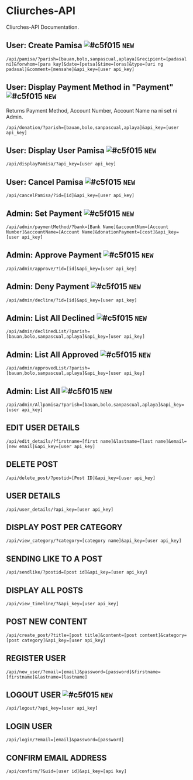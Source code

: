 # Cliurches-API

Cliurches-API Documentation.


## User: Create Pamisa ![#c5f015](https://via.placeholder.com/15/c5f015/000000?text=+) `NEW`
```
/api/pamisa/?parish=[bauan,bolo,sanpascual,aplaya]&recipient=[padasal ni]&forwhom=[para kay]&date=[petsa]&time=[oras]&type=[uri ng padasal]&comment=[mensahe]&api_key=[user api_key]
```
## User: Display Payment Method in "Payment" ![#c5f015](https://via.placeholder.com/15/c5f015/000000?text=+) `NEW`
Returns Payment Method, Account Number, Account Name na ni set ni Admin.
```
/api/donation/?parish=[bauan,bolo,sanpascual,aplaya]&api_key=[user api_key]
```
## User: Display User Pamisa ![#c5f015](https://via.placeholder.com/15/c5f015/000000?text=+) `NEW`
```
/api/displayPamisa/?api_key=[user api_key]
```
## User: Cancel Pamisa ![#c5f015](https://via.placeholder.com/15/c5f015/000000?text=+) `NEW`
```
/api/cancelPamisa/?id=[id]&api_key=[user api_key]
```

## Admin: Set Payment ![#c5f015](https://via.placeholder.com/15/c5f015/000000?text=+) `NEW`
```
/api/admin/paymentMethod/?bank=[Bank Name]&accountNum=[Account Number]&accountName=[Account Name]&donationPayment=[cost]&api_key=[user api_key]
```
## Admin: Approve Payment ![#c5f015](https://via.placeholder.com/15/c5f015/000000?text=+) `NEW`
```
/api/admin/approve/?id=[id]&api_key=[user api_key]
```
## Admin: Deny Payment ![#c5f015](https://via.placeholder.com/15/c5f015/000000?text=+) `NEW`
```
/api/admin/decline/?id=[id]&api_key=[user api_key]
```
## Admin: List All Declined ![#c5f015](https://via.placeholder.com/15/c5f015/000000?text=+) `NEW`
```
/api/admin/declinedList/?parish=[bauan,bolo,sanpascual,aplaya]&api_key=[user api_key]
```
## Admin: List All Approved ![#c5f015](https://via.placeholder.com/15/c5f015/000000?text=+) `NEW`
```
/api/admin/approvedList/?parish=[bauan,bolo,sanpascual,aplaya]&api_key=[user api_key]
```
## Admin: List All ![#c5f015](https://via.placeholder.com/15/c5f015/000000?text=+) `NEW`
```
/api/admin/Allpamisa/?parish=[bauan,bolo,sanpascual,aplaya]&api_key=[user api_key]
```

## EDIT USER DETAILS 
```
/api/edit_details/?firstname=[first name]&lastname=[last name]&email=[new email]&api_key=[user api_key]
```
## DELETE POST
```
/api/delete_post/?postid=[Post ID]&api_key=[user api_key]
```
## USER DETAILS 
```
/api/user_details/?api_key=[user api_key]
```
## DISPLAY POST PER CATEGORY 
```
/api/view_category/?category=[category name]&api_key=[user api_key]
```
## SENDING LIKE TO A POST 
```
/api/sendlike/?postid=[post id]&api_key=[user api_key]
```
## DISPLAY ALL POSTS 
```
/api/view_timeline/?&api_key=[user api_key]
```
## POST NEW CONTENT 
```
/api/create_post/?title=[post title]&content=[post content]&category=[post category]&api_key=[user api_key]
```
## REGISTER USER 
```
/api/new_user/?email=[email]&password=[password]&firstname=[firstname]&lastname=[lastname]
```
## LOGOUT USER ![#c5f015](https://via.placeholder.com/15/c5f015/000000?text=+) `NEW`
```
/api/logout/?api_key=[user api_key]
```
## LOGIN USER 
```
/api/login/?email=[email]&password=[password]
```
## CONFIRM EMAIL ADDRESS 
```
/api/confirm/?&uid=[user id]&api_key=[api key]
```
